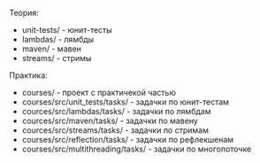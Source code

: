 Теория:
- unit-tests/ - юнит-тесты
- lambdas/ - лямбды
- maven/ - мавен
- streams/ - стримы

Практика:
- courses/ - проект с практичекой частью
- courses/src/unit_tests/tasks/ - задачки по юнит-тестам
- cources/src/lambdas/tasks/ - задачки по лямбдам
- cources/src/maven/tasks/ - задачки по мавену
- cources/src/streams/tasks/ - задачки по стримам
- courses/src/reflection/tasks/ - задачки по рефлекшенам
- courses/src/multithreading/tasks/ - задачки по многопоточке

